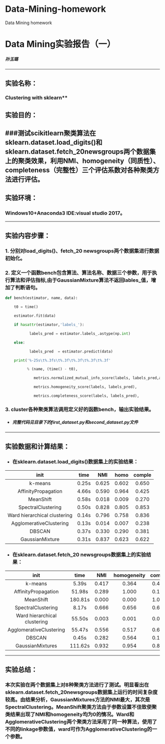 # Data-Mining-homework
Data Mining homework
# Data Mining实验报告（一）
##### 孙玉璐
---


## **实验名称：**

### Clustering with sklearn**

## **实验目的：**

###测试scikitlearn聚类算法在sklearn.dataset.load_digits()和sklearn.dataset.fetch_20newsgroups两个数据集上的聚类效果，利用NMI、homogeneity（同质性）、completeness（完整性）三个评估系数对各种聚类方法进行评估。
---


## **实验环境：**

### Windows10+Anaconda3  IDE:visual studio 2017。
---

## **实验内容步骤：**



### 1. 分别对load_digits()、fetch_20 newsgroups两个数据集进行数据初始化。


### 2. 定义一个函数bench包含算法、算法名称、数据三个参数，用于执行算法和评估指标,由于GaussianMixture算法不返回lables_值，增加了判断语句。


```python
def bench(estimator, name, data):

    t0 = time()

    estimator.fit(data)

    if hasattr(estimator,'labels_'):

           labels_pred = estimator.labels_.astype(np.int)

    else:

           labels_pred  = estimator.predict(data)

    print('%-25s\t%.3fs\t%.3f\t%.3f\t%.3f\t%.3f'

          % (name, (time() - t0), 

             metrics.normalized_mutual_info_score(labels, labels_pred,average_method='geometric'),

             metrics.homogeneity_score(labels, labels_pred),

             metrics.completeness_score(labels, labels_pred),
```


### 3. cluster各种聚类算法调用定义好的函数bench，输出实验结果。
* ##### **完整代码见目录下的first_dataset.py和second_dataset.py文件**

---

## **实验数据和计算结果：**


* ### 在sklearn.dataset.load_digits()数据集上的实验结果：


|init|time|NMI|homo|comple|
|:---:|:---:|:---:|:---:|:---:|
|k-means|0.25s|0.625|0.602|0.650|
|AffinityPropagation|4.66s|0.590|0.964|0.425|
|MeanShift|0.58s|0.018|0.009|0.270|
|SpectralClustering|0.50s|0.828|0.805|0.853|
|Ward hierarchical clustering|0.14s|0.796|0.758|0.836|
|AgglomerativeClustering|0.13s|0.014|0.007|0.238|
|DBSCAN|0.37s|0.330|0.290|0.381|
|GaussianMixture|0.31s|0.837|0.623|0.622|




* ### 在sklearn.dataset.fetch_20 newsgroups数据集上的实验结果：




|init|time|NMI|homogeneity|comple|
|:---:|:---:|:---:|:---:|:---:|
|k-means|5.39s|0.417|0.364|0.488|
|AffinityPropagation|51.98s|0.289|1.000|0.169|
|MeanShift|180.81s|0.000|0.000|1.000|
|SpectralClustering|8.17s|0.666|0.656|0.677|
|Ward hierarchical clustering|55.50s|0.003|0.001|0.076|
|AgglomerativeClustering|55.47s|0.556|0.517|0.601|
|DBSCAN|0.45s|0.282|0.564|0.188|
|GaussianMixtures|111.62s|0.932|0.954|0.852|


---

## **实验总结：**

### 本次实验在两个数据集上对8种聚类方法进行了测试。明显看出在sklearn.dataset.fetch_20newsgroups数据集上运行的时间复杂度较高。由结果分析，GaussianMixtures方法的NMI最大，其次是SpectralClustering。MeanShift聚类方法由于参数设置不佳致使聚类结果出现了NMI和homogeneity均为0的情况。Ward和AgglomerativeClustering两个聚类方法采用了同一种算法，使用了不同的linkage参数值，ward可作为AgglomerativeClustering的一个参数。



















